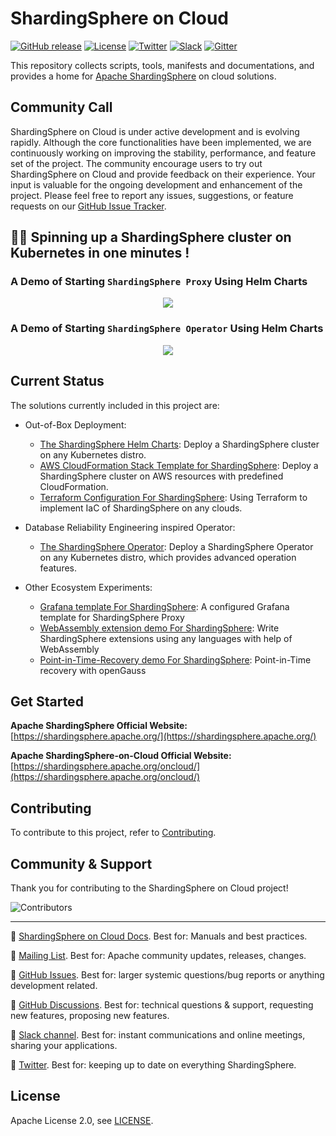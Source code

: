 # ShardingSphere on Cloud

[![GitHub release](https://img.shields.io/github/release/apache/shardingsphere-on-cloud.svg)](https://github.com/apache/shardingsphere-on-cloud/releases)
[![License](https://img.shields.io/badge/license-Apache%202-4EB1BA.svg)](https://www.apache.org/licenses/LICENSE-2.0.html)
[![Twitter](https://img.shields.io/twitter/url/https/twitter.com/ShardingSphere.svg?style=social&label=Follow%20%40ShardingSphere)](https://twitter.com/ShardingSphere)
[![Slack](https://img.shields.io/badge/%20Slack-ShardingSphere%20Channel-blueviolet)](https://join.slack.com/t/apacheshardingsphere/shared_invite/zt-sbdde7ie-SjDqo9~I4rYcR18bq0SYTg)
[![Gitter](https://badges.gitter.im/shardingsphere/shardingsphere.svg)](https://gitter.im/shardingsphere/Lobby)

This repository collects scripts, tools, manifests and documentations, and provides a home for [Apache ShardingSphere](https://shardingsphere.apache.org/) on cloud solutions.

## Community Call

ShardingSphere on Cloud is under active development and is evolving rapidly. Although the core functionalities have been implemented, we are continuously working on improving the stability, performance, and feature set of the project. The community encourage users to try out ShardingSphere on Cloud and provide feedback on their experience. Your input is valuable for the ongoing development and enhancement of the project. Please feel free to report any issues, suggestions, or feature requests on our [GitHub Issue Tracker](https://github.com/apache/shardingsphere-on-cloud/issues).

## 🚀🚀  Spinning up a ShardingSphere cluster on Kubernetes in one minutes !

### A Demo of Starting `ShardingSphere Proxy` Using Helm Charts

 <p align="center">
    <a href="https://asciinema.org/a/569048" target="_blank"><img src="https://asciinema.org/a/569048.svg" /></a>
 <p>

### A Demo of Starting `ShardingSphere Operator` Using Helm Charts

 <p align="center">
    <a href="https://asciinema.org/a/569049" target="_blank"><img src="https://asciinema.org/a/569049.svg" /></a>
 <p>

## Current Status

The solutions currently included in this project are:

* Out-of-Box Deployment: 
    * [The ShardingSphere Helm Charts](https://github.com/apache/shardingsphere-on-cloud/tree/main/charts/apache-shardingsphere-proxy-charts): Deploy a ShardingSphere cluster on any Kubernetes distro.
    * [AWS CloudFormation Stack Template for ShardingSphere](https://github.com/apache/shardingsphere-on-cloud/tree/main/cloudformation): Deploy a ShardingSphere cluster on AWS resources with predefined CloudFormation.
    * [Terraform Configuration For ShardingSphere](https://github.com/apache/shardingsphere-on-cloud/tree/main/terraform): Using Terraform to implement IaC of ShardingSphere on any clouds.

* Database Reliability Engineering inspired Operator:
    * [The ShardingSphere Operator](https://github.com/apache/shardingsphere-on-cloud/tree/main/shardingsphere-operator): Deploy a ShardingSphere Operator on any Kubernetes distro, which provides advanced operation features.

* Other Ecosystem Experiments:
    * [Grafana template For ShardingSphere](https://github.com/apache/shardingsphere-on-cloud/tree/main/grafana): A configured Grafana template for ShardingSphere Proxy
    * [WebAssembly extension demo For ShardingSphere](https://github.com/apache/shardingsphere-on-cloud/tree/main/wasm): Write ShardingSphere extensions using any languages with help of WebAssembly
    * [Point-in-Time-Recovery demo For ShardingSphere](https://github.com/apache/shardingsphere-on-cloud/tree/main/pitr): Point-in-Time recovery with openGauss

## Get Started

**Apache ShardingSphere Official Website:** [https://shardingsphere.apache.org/](https://shardingsphere.apache.org/)

**Apache ShardingSphere-on-Cloud Official Website:** [https://shardingsphere.apache.org/oncloud/](https://shardingsphere.apache.org/oncloud/)

## Contributing

To contribute to this project, refer to [Contributing](CONTRIBUTING.md).

## Community & Support

Thank you for contributing to the ShardingSphere on Cloud project!

![Contributors](https://contrib.rocks/image?repo=apache/shardingsphere-on-cloud)

<hr>

:link: [ShardingSphere on Cloud Docs](https://shardingsphere.apache.org/oncloud/current/en/overview/). Best for: Manuals and best practices.

:link: [Mailing List](https://shardingsphere.apache.org/community/en/contribute/subscribe/). Best for: Apache community updates, releases, changes.

:link: [GitHub Issues](https://github.com/apache/shardingsphere-on-cloud/issues). Best for: larger systemic questions/bug reports or anything development related.

:link: [GitHub Discussions](https://github.com/apache/shardingsphere-on-cloud/discussions). Best for: technical questions & support, requesting new features, proposing new features.

:link: [Slack channel](https://join.slack.com/t/apacheshardingsphere/shared_invite/zt-sbdde7ie-SjDqo9~I4rYcR18bq0SYTg). Best for: instant communications and online meetings, sharing your applications.

:link: [Twitter](https://twitter.com/ShardingSphere). Best for: keeping up to date on everything ShardingSphere.


## License

Apache License 2.0, see [LICENSE](https://github.com/apache/shardingsphere-on-cloud/blob/main/LICENSE).
